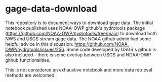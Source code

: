# gage-data-download
This repository is to document ways to download gage data. The initial notebook published uses NOAA-OWP github's hydrotools package (https://github.com/NOAA-OWP/hydrotools/tree/main) to download both NWS and USGS stream gage data. The NOAA github admin had some helpful advice in this discussion: https://github.com/NOAA-OWP/hydrotools/issues/256. Some code developed by USGS's github is also included - there is some overlap between USGS and NOAA-OWP github functionalities. 

This is not considered an exhaustive notebook and more data retrieval methods are welcomed.
